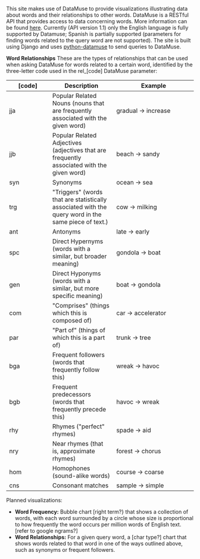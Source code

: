 This site makes use of DataMuse to provide visualizations illustrating data about words and their relationships to other
 words. DataMuse is a RESTful API that provides access to data concerning words. More information can be found 
 <a href="http://www.datamuse.com/api/">here</a>. Currently (API version 1.1) only the English language is fully 
 supported by Datamuse; Spanish is partially supported (parameters for finding words related to the query word are not 
 supported). The site is built using Django and uses 
 <a href="https://github.com/margaret/python-datamuse">python-datamuse</a> to send queries to DataMuse. 
 
 <strong>Word Relationships</strong> These are the types of relationships that can be used when asking DataMuse for words related to a 
 certain word, identified by the three-letter code used in the rel_[code] DataMuse parameter:
 <div>
<table class="fullwidth">
<thead>
<th width=100>[code]</th>
<th>Description</th>
<th width=200>Example</th>
</thead>
<tbody>
<tr>
  <td align=left>jja</td>
  <td align=left>Popular Related Nouns (nouns that are frequently associated with the given word)</td>
  <td align=left>gradual &rarr; increase</td>
</tr>
<tr>
  <td align=left>jjb</td>
  <td align=left>Popular Related Adjectives (adjectives that are frequently associated with the given word)</td>
  <td align=left>beach &rarr; sandy</td>
</tr>
<tr>
  <td align=left>syn</td>
  <td align=left>Synonyms</td>
  <td align=left>ocean &rarr; sea</td>
</tr>
<tr>
  <td align=left>trg</td>
  <td align=left>"Triggers" (words that are statistically associated with the query word in the same piece of text.)</td>
  <td align=left>cow &rarr; milking</td>
</tr>
<tr>
  <td align=left>ant</td>
  <td align=left>Antonyms</td>
  <td align=left>late &rarr; early</td>
</tr>
<tr>
  <td align=left>spc</td>
  <td align=left>Direct Hypernyms (words with a similar, but broader meaning)</td>
  <td align=left>gondola &rarr; boat</td>
</tr>
<tr>
  <td align=left>gen</td>
  <td align=left>Direct Hyponyms (words with a similar, but more specific meaning)</td>
  <td align=left>boat &rarr; gondola</td>
</tr>
<tr>
  <td align=left>com</td>
  <td align=left>"Comprises" (things which this is composed of)</td>
  <td align=left>car &rarr; accelerator</td>
</tr>
<tr>
  <td align=left>par</td>
  <td align=left>"Part of" (things of which this is a part of)</td>
  <td align=left>trunk &rarr; tree</td>
</tr>
<tr>
  <td align=left>bga</td>
  <td align=left>Frequent followers (words that frequently follow this)</td>
  <td align=left>wreak &rarr; havoc</td>
</tr>
<tr>
  <td align=left>bgb</td>
  <td align=left>Frequent predecessors (words that frequently precede this)</td>
  <td align=left>havoc &rarr; wreak</td>
</tr>
<tr>
  <td align=left>rhy</td>
  <td align=left>Rhymes ("perfect" rhymes)</td>
  <td align=left>spade &rarr; aid</td>
</tr>
<tr>
  <td align=left>nry</td>
  <td align=left>Near rhymes (that is, approximate rhymes)</td>
  <td align=left>forest &rarr; chorus</td>
</tr>
<tr>
  <td align=left>hom</td>
  <td align=left>Homophones (sound-alike words)</td>
  <td align=left>course &rarr; coarse</td>
</tr>
<tr>
  <td align=left>cns</td>
  <td align=left>Consonant matches</td>
  <td align=left>sample &rarr; simple</td>
</tr>
</tbody>
</table>

 
 Planned visualizations:
 <ul>
 <li><strong>Word Frequency:</strong> Bubble chart [right term?} that shows a collection of words, with each word 
 surrounded by a circle whose size is proportional to how frequently the word occurs per million words of English text.
 [refer to google ngrams?]</li>
 <li><strong>Word Relationships:</strong> For a given query word, a [char type?] chart that shows words related to that 
 word in one of the ways outlined above, such as synonyms or frequent followers.</li>
 </ul>